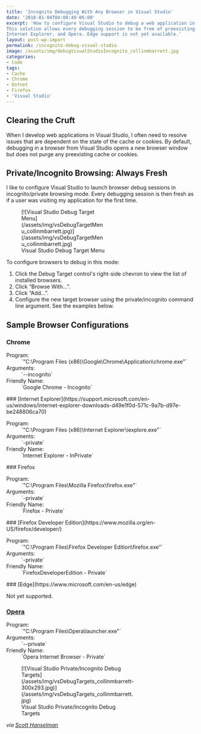 ```yaml
---
title: 'Incognito Debugging With Any Browser in Visual Studio'
date: '2018-01-04T04:00:49-06:00'
excerpt: 'How to configure Visual Studio to debug a web application in any Windows browser''s incognito or private mode.
This solution allows every debugging session to be free of preexisting cache and cookies. Supported in Chrome, Firefox,
Internet Explorer, and Opera. Edge support is not yet available.'
layout: post-wp-import
permalink: /incognito-debug-visual-studio
image: /assets/img/debugVisualStudioIncognito_collinmbarrett.jpg
categories:
- Code
tags:
- Cache
- Chrome
- Dotnet
- Firefox
- 'Visual Studio'
---
```


## Clearing the Cruft

When I develop web applications in Visual Studio, I often need to resolve issues that are
dependent on the state of the cache or cookies. By default, debugging in a browser from Visual Studio
opens a new browser window but does not purge any preexisting cache or cookies.

## Private/Incognito Browsing: Always Fresh

I like to configure Visual Studio to launch browser debug sessions in incognito/private browsing mode. Every debugging
session is then fresh as if a user was visiting my application for the first time.

<figure aria-describedby="caption-attachment-5611" class="wp-caption alignright" id="attachment_5611"
    style="width: 224px">[![Visual Studio Debug Target
    Menu](/assets/img/vsDebugTargetMenu_collinmbarrett.jpg)](/assets/img/vsDebugTargetMenu_collinmbarrett.jpg)
    <figcaption class="wp-caption-text" id="caption-attachment-5611">Visual Studio Debug Target Menu</figcaption>
</figure>

To configure browsers to debug in this mode:

1. Click the Debug Target control's right-side chevron to view the list of installed browsers.
2. Click “Browse With…”.
3. Click “Add…”.
4. Configure the new target browser using the private/incognito command line argument. See the examples below.

## Sample Browser Configurations

### Chrome

<dl>
    <dt>Program:</dt>
    <dd>`"C:\Program Files (x86)\Google\Chrome\Application\chrome.exe"`</dd>
    <dt>Arguments:</dt>
    <dd>`--incognito`</dd>
    <dt>Friendly Name:</dt>
    <dd>`Google Chrome - Incognito`</dd>
</dl>### [Internet
Explorer](https://support.microsoft.com/en-us/windows/internet-explorer-downloads-d49e1f0d-571c-9a7b-d97e-be248806ca70)

<dl>
    <dt>Program:</dt>
    <dd>`"C:\Program Files (x86)\Internet Explorer\iexplore.exe"`</dd>
    <dt>Arguments:</dt>
    <dd>`-private`</dd>
    <dt>Friendly Name:</dt>
    <dd>`Internet Explorer - InPrivate`</dd>
</dl>### Firefox

<dl>
    <dt>Program:</dt>
    <dd>`"C:\Program Files\Mozilla Firefox\firefox.exe"`</dd>
    <dt>Arguments:</dt>
    <dd>`-private`</dd>
    <dt>Friendly Name:</dt>
    <dd>`Firefox - Private`</dd>
</dl>### [Firefox Developer Edition](https://www.mozilla.org/en-US/firefox/developer/)

<dl>
    <dt>Program:</dt>
    <dd>`"C:\Program Files\Firefox Developer Edition\firefox.exe"`</dd>
    <dt>Arguments:</dt>
    <dd>`-private`</dd>
    <dt>Friendly Name:</dt>
    <dd>`FirefoxDeveloperEdition - Private`</dd>
</dl>### [Edge](https://www.microsoft.com/en-us/edge)

Not yet supported.

### [Opera](https://www.opera.com/)

<dl>
    <dt>Program:</dt>
    <dd>`"C:\Program Files\Opera\launcher.exe"`</dd>
    <dt>Arguments:</dt>
    <dd>`--private`</dd>
    <dt>Friendly Name:</dt>
    <dd>`Opera Internet Browser - Private`</dd>
</dl>
<figure aria-describedby="caption-attachment-5620" class="wp-caption aligncenter" id="attachment_5620"
    style="width: 300px">[![Visual Studio Private/Incognito Debug
    Targets](/assets/img/vsDebugTargets_collinmbarrett-300x293.jpg)](/assets/img/vsDebugTargets_collinmbarrett.jpg)
    <figcaption class="wp-caption-text" id="caption-attachment-5620">Visual Studio Private/Incognito Debug Targets
    </figcaption>
</figure>

*via [Scott
Hanselman](https://www.hanselman.com/blog/visual-studio-web-development-tip-add-chrome-incognito-mode-as-a-browser)*